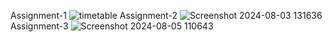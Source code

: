 Assignment-1 ![timetable](https://github.com/user-attachments/assets/7e307acc-2680-4f1c-b028-cd4deac39504)
Assignment-2 ![Screenshot 2024-08-03 131636](https://github.com/user-attachments/assets/760930a7-a3f7-49a5-9417-d4505b1003bb)
Assignment-3 ![Screenshot 2024-08-05 110643](https://github.com/user-attachments/assets/b508248b-191d-4228-a493-eeb53cda3564)


